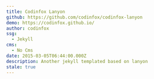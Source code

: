 ```yaml
---
title: Codinfox Lanyon
github: https://github.com/codinfox/codinfox-lanyon
demo: https://codinfox.github.io/
author: codinfox
ssg:
  - Jekyll
cms:
  - No Cms
date: 2015-03-05T06:44:00.000Z
description: Another jekyll templated based on lanyon
stale: true
---
```

